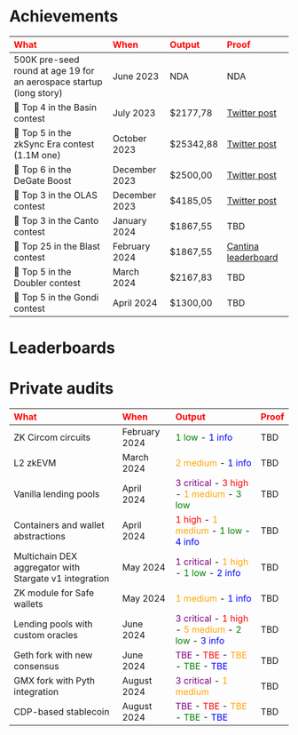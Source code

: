 # Achievements

|                    <font color="red">What</font>                    | <font color="red">When</font> | <font color="red">Output</font> |                      <font color="red">Proof</font>                      |
|:-------------------------------------------------------------------|:-----------------------------|:--------------------------------|:------------------------------------------------------------------------|
| 500K pre-seed round at age 19 for an aerospace startup (long story) |           June 2023           | NDA                             |                                   NDA                                    |
|                    🏅 Top 4 in the Basin contest                      |           July 2023           | $2177,78                        | [Twitter post](https://twitter.com/code4rena/status/1696711905036149044) |
|                 🏅 Top 5 in the zkSync Era contest (1.1M one)                  |         October 2023          | $25342,88                             |                                   [Twitter post](https://twitter.com/code4rena/status/1747748054822682874)                                    |
|                     🏅 Top 6 in the DeGate Boost                      |         December 2023         | $2500,00                        | [Twitter post](https://twitter.com/immunefi/status/1738013656099831874)  |
|                     🥉 Top 3 in the OLAS contest                      |         December 2023         | $4185,05                        | [Twitter post](https://twitter.com/code4rena/status/1752042429484523523)  |
| 🥉 Top 3 in the Canto contest | January 2024 | $1867,55 | TBD | 
| 🏅 Top 25 in the Blast contest | February 2024 | $1867,55 | [Cantina leaderboard](https://cantina.xyz/competitions/c90131b4-5c7c-4ebc-a1f3-8002d219bfe0/leaderboard) | 
| 🏅 Top 5 in the Doubler contest | March 2024 | $2167,83 | TBD | 
| 🏅 Top 5 in the Gondi contest | April 2024 | $1300,00 | TBD| 

# Leaderboards

# Private audits

|                    <font color="red">What</font>                    | <font color="red">When</font> |                      <font color="red">Output</font>                      |                      <font color="red">Proof</font>                      |
|:-------------------------------------------------------------------|:-----------------------------|:------------------------------------------------------------------------|:------------------------------------------------------------------------|
| ZK Circom circuits | February 2024 | <font color="green">1 low </font> - <font color="blue">1 info</font> | TBD |
| L2 zkEVM | March 2024 | <font color="orange">2 medium </font> - <font color="blue">1 info </font> | TBD |
| Vanilla lending pools | April 2024 | <font color="purple">3 critical </font> - <font color="red">3 high</font> - <font color="orange">1 medium</font> - <font color="green">3 low</font> | TBD |
| Containers and wallet abstractions | April 2024 | <font color="red">1 high</font> - <font color="orange">1 medium</font> - <font color="green">1 low</font> - <font color="blue">4 info</font> | TBD |
| Multichain DEX aggregator with Stargate v1 integration | May 2024 | <font color="purple">1 critical</font> - <font color="orange">1 high</font> - <font color="green">1 low</font> - <font color="blue">2 info</font> | TBD | 
| ZK module for Safe wallets | May 2024 | <font color="orange">1 medium</font> - <font color="blue">1 info</font> | TBD | 
| Lending pools with custom oracles | June 2024 | <font color="purple">3 critical</font> - <font color="red">1 high</font> - <font color="orange">5 medium</font> - <font color="green">2 low</font> - <font color="blue">3 info</font> | TBD | 
| Geth fork with new consensus | June 2024 | <font color="purple">TBE</font> - <font color="red">TBE</font> - <font color="orange">TBE</font> - <font color="green">TBE</font> - <font color="blue">TBE</font> | TBD | 
| GMX fork with Pyth integration | August 2024 | <font color="purple">3 critical</font> - <font color="orange">1 medium</font> | TBD | 
| CDP-based stablecoin | August 2024 | <font color="purple">TBE</font> - <font color="red">TBE</font> - <font color="orange">TBE</font> - <font color="green">TBE</font> - <font color="blue">TBE</font> | TBD | 

